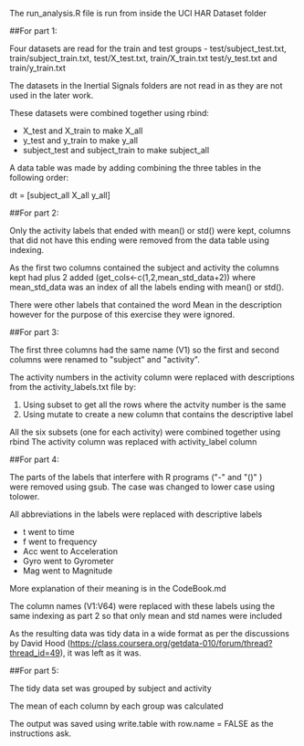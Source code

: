 The run_analysis.R file is run from inside the UCI HAR Dataset folder

##For part 1:

Four datasets are read for the train and test groups - test/subject_test.txt, train/subject_train.txt, test/X_test.txt, train/X_train.txt test/y_test.txt and 
train/y_train.txt

The datasets in the Inertial Signals folders are not read in as they are not used in the later work. 

These datasets were combined together using rbind:
- X_test and X_train to make X_all
- y_test and y_train to make y_all
- subject_test and subject_train to make subject_all

A data table was made by adding combining the three tables in the following order:

dt = [subject_all X_all y_all]

##For part 2:

Only the activity labels that ended with mean() or std() were kept, columns that did not have this ending were removed from the data table using indexing.

As the first two columns contained the subject and activity the columns kept
had plus 2 added (get_cols<-c(1,2,mean_std_data+2)) where mean_std_data
was an index of all the labels ending with mean() or std().

There were other labels that contained the word Mean in the description 
however for the purpose of this exercise they were ignored. 

##For part 3:

The first three columns had the same name (V1) so the first and second columns
were renamed to "subject" and "activity". 

The activity numbers in the activity column were replaced with  descriptions 
from the activity_labels.txt file by:

1. Using subset to get all the rows where the actvity number is the same
2. Using mutate to create a new column that contains the descriptive label

All the six subsets (one for each activity) were combined together using rbind
The activity column was replaced with activity_label column

##For part 4:

The parts of the labels that interfere with R programs ("-" and "()" )  
were removed using gsub. The case was changed to lower case using tolower.

All abbreviations in the labels were replaced with descriptive labels 
- t went to time
- f went to frequency
- Acc went to  Acceleration
- Gyro went to Gyrometer
- Mag went to  Magnitude

More explanation of their meaning is in the CodeBook.md

The column names (V1:V64) were replaced with these labels using the same
 indexing as part 2 so that only mean and std names were included

As the resulting data was tidy data in a wide format as per
the discussions by David Hood (https://class.coursera.org/getdata-010/forum/thread?thread_id=49), it was left as it was.

##For part 5:

The tidy data set was grouped by subject and activity

The mean of each column by each group was calculated

The output was saved using write.table with row.name = FALSE as the instructions ask.

